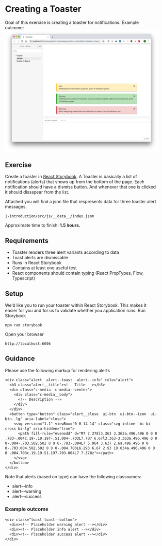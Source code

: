 # Creating a Toaster
Goal of this exercise is creating a toaster for notifications. Example outcome:
![Possible outcome](https://github.com/nielsvanmidden/assessment-front-end-developer/blob/master/2-create-toaster/example.png "Toaster with alerts")

## Exercise
Create a toaster in [React Storybook](https://github.com/storybooks/storybook). A Toaster is basically a list of notifications (alerts) that shows up from the bottom of the page. Each notification should have a dismiss button. And whenever that one is clicked it should dissapear from the list.

Attached you will find a json file that respresents data for three toaster alert messages.
```
1-introduction/src/js/__data__/index.json
```

Approximate time to finish: **1.5 hours.**

## Requirements
* Toaster renders three alert variants according to data
* Toast alerts are dismissable
* Runs in React Storybook
* Contains at least one useful test
* React components should contain typing (React PropTypes, Flow, Typescript)

## Setup
We'd like you to run your toaster within React Storybook. This makes it easier for you and for us to validate whether you application runs.
Run Storybook
```
npm run storybook
```

Open your browser
```
http://localhost:6006
```

## Guidance
Please use the following markup for rendering alerts
```
<div class="alert  alert--toast  alert--info" role="alert">
  <h3 class="alert__title"><!-- Title --></h3>
  <div class="c-media  c-media--center">
    <div class="c-media__body">
      <!-- Description -->
    </div>
  </div>
  <button type="button" class="alert__close  ui-btn  ui-btn--icon  ui-btn--lg" aria-label="close">
    <svg version="1.1" viewBox="0 0 14 14" class="svg-inline--bi bi-cross bi-lg" aria-hidden="true">
      <path fill-rule="evenodd" d="M7 7.378l3.363 3.363a.496.496 0 0 0 .703-.004c.19-.19.197-.51.004-.703L7.707 6.67l3.363-3.363a.496.496 0 0 0-.004-.703.502.502 0 0 0-.703-.004L7 5.964 3.637 2.6a.496.496 0 0 0-.703.004.502.502 0 0 0-.004.703L6.293 6.67 2.93 10.034a.496.496 0 0 0 .004.703c.19.19.51.197.703.004L7 7.378z"></path>
    </svg>
  </button>
</div>
```

Note that alerts (based on type) can have the following classnames:
* alert--info
* alert--warning
* alert--success

### Example outcome
```
<div class="toast toast--bottom">
  <div><!-- Placeholder warning alert --></div>
  <div><!-- Placeholder info alert --></div>
  <div><!-- Placeholder success alert --></div>
</div>
```
